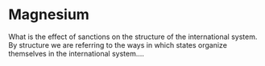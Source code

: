 Magnesium
=======

What is the effect of sanctions on the structure of the international system. By structure we are referring to the ways in which states organize themselves in the international system....
